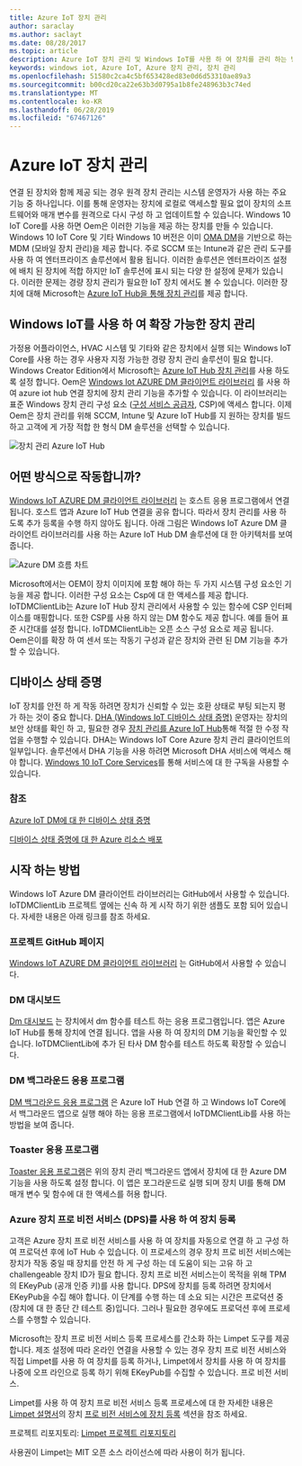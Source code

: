 ```yaml
---
title: Azure IoT 장치 관리
author: saraclay
ms.author: saclayt
ms.date: 08/28/2017
ms.topic: article
description: Azure IoT 장치 관리 및 Windows IoT를 사용 하 여 장치를 관리 하는 방법에 대해 알아봅니다.
keywords: windows iot, Azure IoT, Azure 장치 관리, 장치 관리
ms.openlocfilehash: 51580c2ca4c5bf653428ed83e0d6d53310ae89a3
ms.sourcegitcommit: b00cd20ca22e63b3d0795a1b8fe248963b3c74ed
ms.translationtype: MT
ms.contentlocale: ko-KR
ms.lasthandoff: 06/28/2019
ms.locfileid: "67467126"
---
```

# <a name="azure-iot-device-management"></a>Azure IoT 장치 관리   

연결 된 장치와 함께 제공 되는 경우 원격 장치 관리는 시스템 운영자가 사용 하는 주요 기능 중 하나입니다. 이를 통해 운영자는 장치에 로컬로 액세스할 필요 없이 장치의 소프트웨어와 매개 변수를 원격으로 다시 구성 하 고 업데이트할 수 있습니다. Windows 10 IoT Core를 사용 하면 Oem은 이러한 기능을 제공 하는 장치를 만들 수 있습니다. Windows 10 IoT Core 및 기타 Windows 10 버전은 이미 [OMA DM](https://en.wikipedia.org/wiki/OMA_Device_Management)을 기반으로 하는 MDM (모바일 장치 관리)을 제공 합니다. 주로 SCCM 또는 Intune과 같은 관리 도구를 사용 하 여 엔터프라이즈 솔루션에서 활용 됩니다. 이러한 솔루션은 엔터프라이즈 설정에 배치 된 장치에 적합 하지만 IoT 솔루션에 표시 되는 다양 한 설정에 문제가 있습니다. 이러한 문제는 경량 장치 관리가 필요한 IoT 장치 에서도 볼 수 있습니다. 이러한 장치에 대해 Microsoft는 [Azure IoT Hub을 통해 장치 관리](https://docs.microsoft.com/azure/iot-hub/iot-hub-device-management-overview)를 제공 합니다.    

## <a name="scalable-device-management-with-windows-iot"></a>Windows IoT를 사용 하 여 확장 가능한 장치 관리  

가정용 어플라이언스, HVAC 시스템 및 기타와 같은 장치에서 실행 되는 Windows IoT Core를 사용 하는 경우 사용자 지정 가능한 경량 장치 관리 솔루션이 필요 합니다. Windows Creator Edition에서 Microsoft는 [Azure IoT Hub 장치 관리](https://docs.microsoft.com/azure/iot-hub/iot-hub-device-management-overview)를 사용 하도록 설정 합니다. Oem은 [Windows Iot AZURE DM 클라이언트 라이브러리](https://aka.ms/iot-core-azure-dm-client) 를 사용 하 여 azure iot hub 연결 장치에 장치 관리 기능을 추가할 수 있습니다. 이 라이브러리는 표준 Windows 장치 관리 구성 요소 ([구성 서비스 공급자](https://msdn.microsoft.com/windows/hardware/commercialize/customize/mdm/configuration-service-provider-reference), CSP)에 액세스 합니다.  이제 Oem은 장치 관리를 위해 SCCM, Intune 및 Azure IoT Hub를 지 원하는 장치를 빌드하고 고객에 게 가장 적합 한 형식 DM 솔루션을 선택할 수 있습니다.   

![장치 관리 Azure IoT Hub](../media/AzureIoTDM/azureDM.png) 

## <a name="how-does-it-work"></a>어떤 방식으로 작동합니까?    

[Windows IoT AZURE DM 클라이언트 라이브러리](https://aka.ms/iot-core-azure-dm-client) 는 호스트 응용 프로그램에서 연결 됩니다. 호스트 앱과 Azure IoT Hub 연결을 공유 합니다. 따라서 장치 관리를 사용 하도록 추가 등록을 수행 하지 않아도 됩니다. 아래 그림은 Windows IoT Azure DM 클라이언트 라이브러리를 사용 하는 Azure IoT Hub DM 솔루션에 대 한 아키텍처를 보여 줍니다.     

![Azure DM 흐름 차트](../media/AzureIoTDM/AzureDM-Architecture.png)    

Microsoft에서는 OEM이 장치 이미지에 포함 해야 하는 두 가지 시스템 구성 요소인 기능을 제공 합니다. 이러한 구성 요소는 Csp에 대 한 액세스를 제공 합니다. IoTDMClientLib는 Azure IoT Hub 장치 관리에서 사용할 수 있는 함수에 CSP 인터페이스를 매핑합니다. 또한 CSP를 사용 하지 않는 DM 함수도 제공 합니다. 예를 들어 표준 시간대를 설정 합니다. IoTDMClientLib는 오픈 소스 구성 요소로 제공 됩니다. Oem은이를 확장 하 여 센서 또는 작동기 구성과 같은 장치와 관련 된 DM 기능을 추가할 수 있습니다.  

## <a name="device-health-attestation"></a>디바이스 상태 증명    
IoT 장치를 안전 하 게 작동 하려면 장치가 신뢰할 수 있는 호환 상태로 부팅 되는지 평가 하는 것이 중요 합니다. [DHA (Windows IoT 디바이스 상태 증명)](https://github.com/ms-iot/iot-core-azure-dm-client/blob/master/docs/device-health-attestation.md) 운영자는 장치의 보안 상태를 확인 하 고, 필요한 경우 [장치 관리를 Azure IoT Hub](https://github.com/ms-iot/iot-core-azure-dm-client/blob/master/README.md)통해 적절 한 수정 작업을 수행할 수 있습니다. DHA는 Windows IoT Core Azure 장치 관리 클라이언트의 일부입니다. 솔루션에서 DHA 기능을 사용 하려면 Microsoft DHA 서비스에 액세스 해야 합니다. [Windows 10 IoT Core Services](https://docs.microsoft.com/windows-hardware/manufacture/iot/iotcoreservicesoverview)를 통해 서비스에 대 한 구독을 사용할 수 있습니다. 

### <a name="reference"></a>참조   
[Azure IoT DM에 대 한 디바이스 상태 증명](https://github.com/ms-iot/iot-core-azure-dm-client/blob/master/docs/device-health-attestation.md)  

[디바이스 상태 증명에 대 한 Azure 리소스 배포](https://github.com/ms-iot/iot-core-azure-dm-client/blob/master/docs/dha-deploy.md#deploy-azure-resources-for-device-health-attestation)  


## <a name="how-to-get-started"></a>시작 하는 방법  

Windows IoT Azure DM 클라이언트 라이브러리는 GitHub에서 사용할 수 있습니다. IoTDMClientLib 프로젝트 옆에는 신속 하 게 시작 하기 위한 샘플도 포함 되어 있습니다. 자세한 내용은 아래 링크를 참조 하세요.    

### <a name="project-github-page"></a>프로젝트 GitHub 페이지 

[Windows IoT AZURE DM 클라이언트 라이브러리](https://aka.ms/iot-core-azure-dm-client) 는 GitHub에서 사용할 수 있습니다.  

### <a name="dm-dashboard"></a>DM 대시보드    

[Dm 대시보드](https://aka.ms/iot-core-azure-dm-client-dashboard) 는 장치에서 dm 함수를 테스트 하는 응용 프로그램입니다. 앱은 Azure IoT Hub를 통해 장치에 연결 됩니다. 앱을 사용 하 여 장치의 DM 기능을 확인할 수 있습니다. IoTDMClientLib에 추가 된 타사 DM 함수를 테스트 하도록 확장할 수 있습니다.    

### <a name="dm-background-application"></a>DM 백그라운드 응용 프로그램   

[DM 백그라운드 응용 프로그램](https://aka.ms/iot-core-azure-dm-client-backgroundapp) 은 Azure IoT Hub 연결 하 고 Windows IoT Core에서 백그라운드 앱으로 실행 해야 하는 응용 프로그램에서 IoTDMClientLib를 사용 하는 방법을 보여 줍니다.    

### <a name="toaster-application"></a>Toaster 응용 프로그램 

[Toaster 응용 프로그램](https://aka.ms/iot-core-azure-dm-client-toasterapp)은 위의 장치 관리 백그라운드 앱에서 장치에 대 한 Azure DM 기능을 사용 하도록 설정 합니다. 이 앱은 포그라운드로 실행 되며 장치 UI를 통해 DM 매개 변수 및 함수에 대 한 액세스를 허용 합니다.   

### <a name="registering-your-device-with-the-azure-device-provision-service-dps"></a>Azure 장치 프로 비전 서비스 (DPS)를 사용 하 여 장치 등록   

고객은 Azure 장치 프로 비전 서비스를 사용 하 여 장치를 자동으로 연결 하 고 구성 하 여 프로덕션 후에 IoT Hub 수 있습니다. 이 프로세스의 경우 장치 프로 비전 서비스에는 장치가 작동 중일 때 장치를 안전 하 게 구성 하는 데 도움이 되는 고유 하 고 challengeable 장치 ID가 필요 합니다. 장치 프로 비전 서비스는이 목적을 위해 TPM의 EKeyPub (공개 인증 키)를 사용 합니다. DPS에 장치를 등록 하려면 장치에서 EKeyPub을 수집 해야 합니다. 이 단계를 수행 하는 데 소요 되는 시간은 프로덕션 중 (장치에 대 한 종단 간 테스트 중)입니다. 그러나 필요한 경우에도 프로덕션 후에 프로세스를 수행할 수 있습니다.   

Microsoft는 장치 프로 비전 서비스 등록 프로세스를 간소화 하는 Limpet 도구를 제공 합니다. 제조 설정에 따라 온라인 연결을 사용할 수 있는 경우 장치 프로 비전 서비스와 직접 Limpet를 사용 하 여 장치를 등록 하거나, Limpet에서 장치를 사용 하 여 장치를 나중에 오프 라인으로 등록 하기 위해 EKeyPub를 수집할 수 있습니다. 프로 비전 서비스.  

Limpet를 사용 하 여 장치 프로 비전 서비스 등록 프로세스에 대 한 자세한 내용은 [Limpet 설명서](https://github.com/ms-iot/azure-dm-client/blob/master/docs/limpet.md)의 장치 [프로 비전 서비스에 장치 등록](https://github.com/ms-iot/azure-dm-client/blob/master/docs/limpet.md#setup-azure-cloud-resources) 섹션을 참조 하세요.    

프로젝트 리포지토리: [Limpet 프로젝트 리포지토리](https://github.com/ms-iot/azure-dm-client/)     


사용권이 Limpet는 MIT 오픈 소스 라이선스에 따라 사용이 허가 됩니다.   

